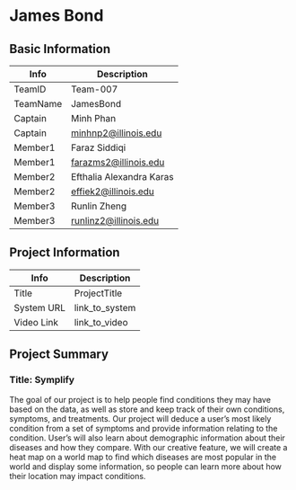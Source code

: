 # James Bond

## Basic Information

|   Info      |        Description     |
| ----------- | ---------------------- |
| TeamID      |        Team-007        |
| TeamName    |        JamesBond       |
| Captain     |        Minh Phan       |
| Captain     |  minhnp2@illinois.edu  |
| Member1     |       Faraz Siddiqi    |
| Member1     |  farazms2@illinois.edu |
| Member2     |Efthalia Alexandra Karas|
| Member2     |   effiek2@illinois.edu |
| Member3     |       Runlin Zheng     |
| Member3     |  runlinz2@illinois.edu |

## Project Information

|   Info      |        Description     |
| ----------- | ---------------------- |
|  Title      |       ProjectTitle     |
| System URL  |      link_to_system    |
| Video Link  |      link_to_video     |

## Project Summary
### Title: Symplify
The goal of our project is to help people find conditions they may have based on the data, as well as store and keep track of their own conditions, symptoms, and treatments. Our project will deduce a user’s most likely condition from a set of symptoms and provide information relating to the condition. User’s will also learn about demographic information about their diseases and how they compare. With our creative feature, we will create a heat map on a world map to find which diseases are most popular in the world and display some information, so people can learn more about how their location may impact conditions. 
